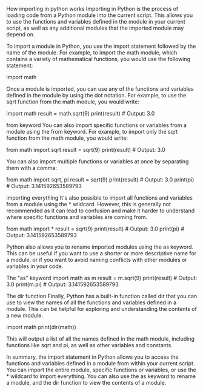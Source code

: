 How importing in python works
Importing in Python is the process of loading code from a Python module into the current script. This allows you to use the functions and variables defined in the module in your current script, as well as any additional modules that the imported module may depend on.

To import a module in Python, you use the import statement followed by the name of the module. For example, to import the math module, which contains a variety of mathematical functions, you would use the following statement:

import math

Once a module is imported, you can use any of the functions and variables defined in the module by using the dot notation. For example, to use the sqrt function from the math module, you would write:

import math
result = math.sqrt(9)
print(result)  # Output: 3.0

from keyword
You can also import specific functions or variables from a module using the from keyword. For example, to import only the sqrt function from the math module, you would write:

from math import sqrt
result = sqrt(9)
print(result)  # Output: 3.0

You can also import multiple functions or variables at once by separating them with a comma:

from math import sqrt, pi
result = sqrt(9)
print(result)  # Output: 3.0
print(pi)  # Output: 3.141592653589793

importing everything
It's also possible to import all functions and variables from a module using the * wildcard. However, this is generally not recommended as it can lead to confusion and make it harder to understand where specific functions and variables are coming from.

from math import *
result = sqrt(9)
print(result)  # Output: 3.0
print(pi)  # Output: 3.141592653589793

Python also allows you to rename imported modules using the as keyword. This can be useful if you want to use a shorter or more descriptive name for a module, or if you want to avoid naming conflicts with other modules or variables in your code.

The "as" keyword
import math as m
result = m.sqrt(9)
print(result)  # Output: 3.0
print(m.pi)  # Output: 3.141592653589793

The dir function
Finally, Python has a built-in function called dir that you can use to view the names of all the functions and variables defined in a module. This can be helpful for exploring and understanding the contents of a new module.

import math
print(dir(math))

This will output a list of all the names defined in the math module, including functions like sqrt and pi, as well as other variables and constants.

In summary, the import statement in Python allows you to access the functions and variables defined in a module from within your current script. You can import the entire module, specific functions or variables, or use the * wildcard to import everything. You can also use the as keyword to rename a module, and the dir function to view the contents of a module.